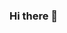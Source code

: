 ### Hi there 👋

<!--
**Arjun-Gopinath/Arjun-Gopinath** is a ✨ _special_ ✨ repository because its `README.md` (this file) appears on your GitHub profile.

Here are some ideas to get you started:

- 🔭 I’m currently working on ... Web and Mobile App Development
- 🌱 I’m currently learning ... Flutter, Vue, Ionic, Ruby on Rails
- 👯 I’m looking to collaborate on ... React, Python
- 🤔 I’m looking for help with ... Vue, Ruby on Rails
- 💬 Ask me about ...
- 📫 How to reach me: ...
-->
